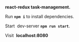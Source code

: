 **react-redux task-management.**

Run **``` npm i ```** to install dependencies.

Start  dev-server **``` npm run start ```**.

Visit  **localhost:8080**
 
